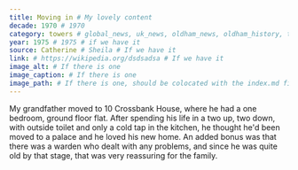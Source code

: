 ```yaml
---
title: Moving in # My lovely content
decade: 1970 # 1970
category: towers # global_news, uk_news, oldham_news, oldham_history, towers, surrounding_estate # Always exactly one category
year: 1975 # 1975 # if we have it
source: Catherine # Sheila # If we have it
link: # https://wikipedia.org/dsdsadsa # If we have it
image_alt: # If there is one
image_caption: # If there is one
image_path: # If there is one, should be colocated with the index.md file in the folder
---
```


My grandfather moved to 10 Crossbank House, where he had a one bedroom, ground floor flat. After spending his life in a two up, two down, with outside toilet and only a cold tap in the kitchen, he thought he'd been moved to a palace and he loved his new home. An added bonus was that there was a warden who dealt with any problems, and since he was quite old by that stage, that was very reassuring for the family.
